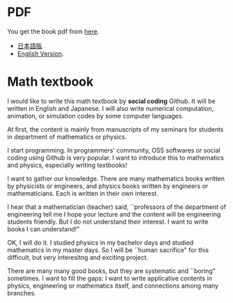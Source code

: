 # PDF

You get the book pdf from [here](https://github.com/phasetr/math-textbook/releases/tag/v1.0.0).

- [日本語版](https://github.com/phasetr/math-textbook/releases/download/v1.0.0/math_textbook_ja.pdf).
- [English Version](https://github.com/phasetr/math-textbook/releases/download/v1.0.0/math_textbook_en.pdf).

# Math textbook

I would like to write this math textbook by **social coding** Github.
It will be written in English and Japanese.
I will also write numerical computation, animation,
or simulation codes by some computer languages.

At first, the content is mainly from manuscripts
of my seminars for students in department of mathematics or physics.

I start programming.
In programmers' community, OSS softwares or social coding using Github
is very popular.
I want to introduce this to mathematics and physics,
especially writing textbooks!

I want to gather our knowledge.
There are many mathematics books written by physicists or engineers,
and physics books written by engineers or mathematicians.
Each is written in their own interest.

I hear that a mathematician (teacher) said,
``professors of the department of engineering tell me
I hope your lecture and the content will be engineering students friendly.
But I do not understand their interest.
I want to write books I can understand!"

OK, I will do it.
I studied physics in my bachelor days and studied mathematics
in my master days.
So I will be ``human sacrifice" for this difficult, but very
interesitng and exciting project.

There are many many good books,
but they are systematic and ``boring" sometimes.
I want to fill the gaps:
I want to write applicative contents in physics, engineering or mathematics itself,
and connections among many branches.
